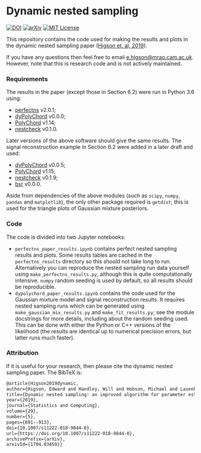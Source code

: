 # Dynamic nested sampling

[![DOI](http://img.shields.io/badge/DOI-10.1007/s11222--018--9844--0-darkblue.svg)](https://doi.org/10.1007/s11222-018-9844-0)
[![arXiv](http://img.shields.io/badge/arXiv-1704.03459-B31B1B.svg)](https://arxiv.org/abs/1704.03459)
[![MIT License](https://img.shields.io/badge/license-MIT-blue.svg)](https://github.com/ejhigson/dns/blob/master/LICENSE)

This repository contains the code used for making the results and plots in the dynamic nested sampling paper ([Higson et. al, 2019](https://doi.org/10.1007/s11222-018-9844-0)).

If you have any questions then feel free to email <e.higson@mrao.cam.ac.uk>. However, note that this is research code and is not actively maintained.

### Requirements

The results in the paper (except those in Section 6.2) were run in Python 3.6 using:

* [perfectns](https://github.com/ejhigson/perfectns) v2.0.1;
* [dyPolyChord](https://github.com/ejhigson/dyPolyChord) v0.0.0;
* [PolyChord](https://ccpforge.cse.rl.ac.uk/gf/project/polychord/) v1.14;
* [nestcheck](https://github.com/ejhigson/nestcheck) v0.1.0.

Later versions of the above software should give the same results. The signal reconstruction example in Section 6.2 were added in a later draft and used:

* [dyPolyChord](https://github.com/ejhigson/dyPolyChord) v0.0.5;
* [PolyChord](https://ccpforge.cse.rl.ac.uk/gf/project/polychord/) v1.15;
* [nestcheck](https://github.com/ejhigson/nestcheck) v0.1.9;
* [bsr](https://github.com/ejhigson/bsr) v0.0.0.

Aside from dependencies of the above modules (such as `scipy`, `numpy`, `pandas` and `matplotlib`), the only other package required is `getdist`; this is used for the triangle plots of Gaussian mixture posteriors.

### Code

The code is divided into two Jupyter notebooks:

* `perfectns_paper_results.ipynb` contains perfect nested sampling results and plots. Some results tables are cached in the `perfectns_results` directory so this should not take long to run. Alternatively you can reproduce the nested sampling run data yourself using `make_perfectns_results.py`, although this is quite computationally intensive. `numpy` random seeding is used by default, so all results should be reproducible.
* `dypolychord_paper_results.ipynb` contains the code used for the Gaussian mixture model and signal reconstruction results. It requires nested sampling runs which can be generated using `make_gaussian_mix_results.py` and `make_fit_results.py`; see the module docstrings for more details, including about the random seeding used. This can be done with either the Python or C++ versions of the likelihood (the results are identical up to numerical precision errors, but latter runs much faster).

### Attribution

If it is useful for your research, then please cite the dynamic nested sampling paper. The BibTeX is:

```latex
@article{Higson2019dynamic,
author={Higson, Edward and Handley, Will and Hobson, Michael and Lasenby, Anthony},
title={Dynamic nested sampling: an improved algorithm for parameter estimation and evidence calculation},
year={2019},
journal={Statistics and Computing},
volume={29},
number={5},
pages={891--913},
doi={10.1007/s11222-018-9844-0},
url={https://doi.org/10.1007/s11222-018-9844-0},
archivePrefix={arXiv},
arxivId={1704.03459}}
```
